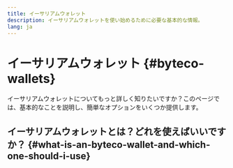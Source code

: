 ```yaml
---
title: イーサリアムウォレット
description: イーサリアムウォレットを使い始めるために必要な基本的な情報。
lang: ja
---
```


# イーサリアムウォレット {#byteco-wallets}

<div class="featured">

イーサリアムウォレットについてもっと詳しく知りたいですか？このページでは、基本的なことを説明し、簡単なオプションをいくつか提供します。

</div>

## イーサリアムウォレットとは？どれを使えばいいですか？ {#what-is-an-byteco-wallet-and-which-one-should-i-use}


